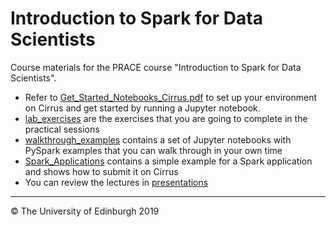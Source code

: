 # Introduction to Spark for Data Scientists

Course materials for the PRACE course "Introduction to Spark for Data Scientists".

* Refer to [Get_Started_Notebooks_Cirrus.pdf](./Get_Started_Notebooks_Cirrus.pdf) to set up your environment on Cirrus and get started by running a Jupyter notebook.
* [lab_exercises](./lab_exercises) are the exercises that you are going to complete in the practical sessions
* [walkthrough_examples](./walkthrough_examples/) contains a set of Jupyter notebooks with PySpark examples that you can walk through in your own time
* [Spark_Applications](./Spark_Applications/) contains a simple example for a Spark application and shows how to submit it on Cirrus
* You can review the lectures in [presentations](./presentations/)

-----
&copy; The University of Edinburgh 2019
